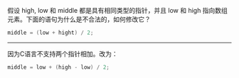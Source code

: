 假设 high, low 和 middle 都是具有相同类型的指针，并且 low 和 high 指向数组元素。下面的语句为什么是不合法的，如何修改它？

```c
middle = (low + hight) / 2;
```

---

因为C语言不支持两个指针相加。改为：

```c
middle = low + (high - low) / 2;
```
